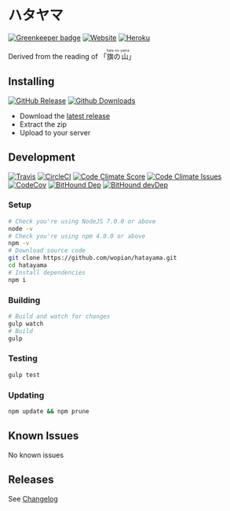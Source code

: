# ハタヤマ

[![Greenkeeper badge](https://badges.greenkeeper.io/wopian/hatayama.svg)](https://greenkeeper.io/)
[![Website]][2]
[![Heroku]][8]

Derived from the reading of 「<ruby>旗<rt>hata</rt>の<rt>no</rt>山<rt>yama</rt></ruby>」

## Installing
[![GitHub Release]][3]
[![Github Downloads]][3]

- Download the [latest release][3]
- Extract the zip
- Upload to your server


## Development
[![Travis]][0]
[![CircleCI]][1]
[![Code Climate Score]][4]
[![Code Climate Issues]][5]
[![CodeCov]][6]
[![BitHound Dep]][10]
[![BitHound devDep]][10]

### Setup
```bash
# Check you're using NodeJS 7.0.0 or above
node -v
# Check you're using npm 4.0.0 or above
npm -v
# Download source code
git clone https://github.com/wopian/hatayama.git
cd hatayama
# Install dependencies
npm i
```

### Building
```bash
# Build and watch for changes
gulp watch
# Build
gulp
```

### Testing
```bash
gulp test
```

### Updating
```bash
npm update && npm prune
```

## Known Issues
No known issues

## Releases
See [Changelog][7]

[Travis]: https://img.shields.io/travis/wopian/hatayama.svg?style=flat-square&label=travis
[CircleCI]: https://img.shields.io/circleci/project/github/wopian/hatayama/master.svg?style=flat-square&label=circleci
[Website]: https://img.shields.io/website-up-down-green-red/https/hatayama.wopian.me.svg?style=flat-square
[Heroku]: https://img.shields.io/website-up-down-green-red/https/hatayama.herokuapp.com.svg?style=flat-square&label=heroku
[GitHub Release]: https://img.shields.io/github/release/wopian/hatayama.svg?style=flat-square
[GitHub Downloads]: https://img.shields.io/github/downloads/wopian/hatayama/total.svg?style=flat-square
[Code Climate Score]: https://img.shields.io/codeclimate/github/wopian/hatayama.svg?style=flat-square
[Code Climate Issues]: https://img.shields.io/codeclimate/issues/github/wopian/hatayama.svg?style=flat-square
[CodeCov]: https://img.shields.io/codecov/c/github/wopian/hatayama.svg?style=flat-square
[BitHound]: https://img.shields.io/bithound/code/github/wopian/hatayama.svg?style=flat-square
[BitHound Dep]: https://img.shields.io/bithound/dependencies/github/wopian/hatayama.svg?style=flat-square&label=dependencies
[BitHound devDep]: https://img.shields.io/bithound/devDependencies/github/wopian/hatayama.svg?style=flat-square&label=devDependencies

[0]: https://travis-ci.org/wopian/hatayama
[1]: https://circleci.com/gh/wopian/hatayama/tree/master
[2]: https://hatayama.wopian.me
[3]: https://github.com/wopian/hatayama/releases
[4]: https://codeclimate.com/github/wopian/hatayama
[5]: https://codeclimate.com/github/wopian/hatayama/issues
[6]: https://codecov.io/gh/wopian/hatayama
[7]: https://github.com/wopian/hatayama/blob/master/CHANGELOG.md
[8]: https://hatayama.herokuapp.com
[9]: https://www.bithound.io/github/wopian/hatayama/master/files#priority
[10]: https://www.bithound.io/github/wopian/hatayama/master/dependencies/npm
